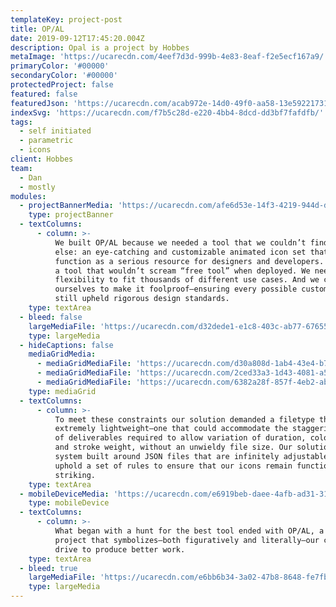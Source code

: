 ```yaml
---
templateKey: project-post
title: OP/AL
date: 2019-09-12T17:45:20.004Z
description: Opal is a project by Hobbes
metaImage: 'https://ucarecdn.com/4eef7d3d-999b-4e83-8eaf-f2e5ecf167a9/'
primaryColor: '#00000'
secondaryColor: '#00000'
protectedProject: false
featured: false
featuredJson: 'https://ucarecdn.com/acab972e-14d0-49f0-aa58-13e59221731b/'
indexSvg: 'https://ucarecdn.com/f7b5c28d-e220-4bb4-8dcd-dd3bf7fafdfb/'
tags:
  - self initiated
  - parametric
  - icons
client: Hobbes
team:
  - Dan
  - mostly
modules:
  - projectBannerMedia: 'https://ucarecdn.com/afe6d53e-14f3-4219-944d-d84898dd0702/'
    type: projectBanner
  - textColumns:
      - column: >-
          We built OP/AL because we needed a tool that we couldn’t find anywhere
          else: an eye-catching and customizable animated icon set that could
          function as a serious resource for designers and developers. We wanted
          a tool that wouldn’t scream “free tool” when deployed. We needed the
          flexibility to fit thousands of different use cases. And we challenged
          ourselves to make it foolproof—ensuring every possible customization
          still upheld rigorous design standards.
    type: textArea
  - bleed: false
    largeMediaFile: 'https://ucarecdn.com/d32dede1-e1c8-403c-ab77-6765564a92be/'
    type: largeMedia
  - hideCaptions: false
    mediaGridMedia:
      - mediaGridMediaFile: 'https://ucarecdn.com/d30a808d-1ab4-43e4-b772-34b01734689a/'
      - mediaGridMediaFile: 'https://ucarecdn.com/2ced33a3-1d43-4081-a5a5-4f610ed58442/'
      - mediaGridMediaFile: 'https://ucarecdn.com/6382a28f-857f-4eb2-abd4-b4c9cfe302b9/'
    type: mediaGrid
  - textColumns:
      - column: >-
          To meet these constraints our solution demanded a filetype that was
          extremely lightweight—one that could accommodate the staggering number
          of deliverables required to allow variation of duration, color, scale,
          and stroke weight, without an unwieldy file size. Our solution was a
          system built around JSON files that are infinitely adjustable yet also
          uphold a set of rules to ensure that our icons remain functional and
          striking.
    type: textArea
  - mobileDeviceMedia: 'https://ucarecdn.com/e6919beb-daee-4afb-ad31-315618fc9d05/'
    type: mobileDevice
  - textColumns:
      - column: >-
          What began with a hunt for the best tool ended with OP/AL, a passion
          project that symbolizes—both figuratively and literally—our constant
          drive to produce better work.
    type: textArea
  - bleed: true
    largeMediaFile: 'https://ucarecdn.com/e6bb6b34-3a02-47b8-8648-fe7fb570e8e0/'
    type: largeMedia
---
```


